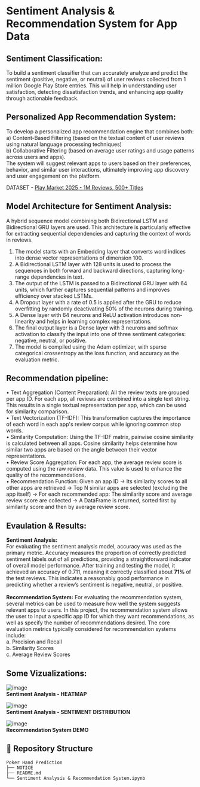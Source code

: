 # Sentiment Analysis & Recommendation System for App Data

## Sentiment Classification: </br>
To build a sentiment classifier that can accurately analyze and predict the sentiment (positive, negative, or neutral) of user reviews collected from 1 million Google Play Store entries. This will help in understanding user satisfaction, detecting dissatisfaction trends, and enhancing app quality through actionable feedback.

## Personalized App Recommendation System:</br>
To develop a personalized app recommendation engine that combines both:</br>
a) Content-Based Filtering (based on the textual content of user reviews using natural language processing techniques)</br>
b) Collaborative Filtering (based on average user ratings and usage patterns across users and apps). </br>
The system will suggest relevant apps to users based on their preferences, behavior, and similar user interactions, ultimately improving app discovery and user engagement on the platform.

DATASET - [Play Market 2025 - 1M Reviews, 500+ Titles](https://www.kaggle.com/datasets/dmytrobuhai/play-market-2025-1m-reviews-500-titles)

## Model Architecture for Sentiment Analysis: </br>
A hybrid sequence model combining both Bidirectional LSTM and Bidirectional GRU layers are used. This architecture is particularly effective for extracting sequential dependencies and capturing the context of words in reviews.</br>
1. The model starts with an Embedding layer that converts word indices into dense vector representations of dimension 100.</br>
2. A Bidirectional LSTM layer with 128 units is used to process the sequences in both forward and backward directions, capturing long-range dependencies in text.</br>
3. The output of the LSTM is passed to a Bidirectional GRU layer with 64 units, which further captures sequential patterns and improves efficiency over stacked LSTMs.</br>
4. A Dropout layer with a rate of 0.5 is applied after the GRU to reduce overfitting by randomly deactivating 50% of the neurons during training.</br>
5. A Dense layer with 64 neurons and ReLU activation introduces non-linearity and helps in learning complex representations.</br>
6. The final output layer is a Dense layer with 3 neurons and softmax activation to classify the input into one of three sentiment categories: negative, neutral, or positive.</br>
7. The model is compiled using the Adam optimizer, with sparse categorical crossentropy as the loss function, and accuracy as the evaluation metric.</br>

## Recommendation pipeline: </br>
• Text Aggregation (Content Preparation): All the review texts are grouped per app ID. For each app, all reviews are combined into a single text string. This results in a single textual representation per app, which can be used for similarity comparison.</br>
• Text Vectorization (TF-IDF): This transformation captures the importance of each word in each app's review corpus while ignoring common stop words.</br>
• Similarity Computation: Using the TF-IDF matrix, pairwise cosine similarity is calculated between all apps. Cosine similarity helps determine how similar two apps are based on the angle between their vector representations. </br>
• Review Score Aggregation: For each app, the average review score is computed using the raw review data. This value is used to enhance the quality of the recommendations.</br>
• Recommendation Function: Given an app ID -> Its similarity scores to all other apps are retrieved -> Top N similar apps are selected (excluding the app itself) -> For each recommended app: The similarity score and average review score are collected -> A DataFrame is returned, sorted first by similarity score and then by average review score.</br>

## Evaulation & Results: </br>
<b>Sentiment Analysis:</b></br>
For evaluating the sentiment analysis model, accuracy was used as the primary metric. Accuracy measures the proportion of correctly predicted sentiment labels out of all predictions, providing a straightforward indicator of overall model performance. After training and testing the model, it achieved an accuracy of 0.711, meaning it correctly classified about <b> 71% </b> of the test reviews. This indicates a reasonably good performance in predicting whether a review’s sentiment is negative, neutral, or positive.</br>
</br>
<b>Recommendation System:</b> For evaluating the recommendation system, several metrics can be used to measure how well the system suggests relevant apps to users. In this project, the recommendation system allows the user to input a specific app ID for which they want recommendations, as well as specify the number of recommendations desired. The core evaluation metrics typically considered for recommendation systems include: </br>
a. Precision and Recall </br>
b. Similarity Scores </br>
c. Average Review Scores</br>

## Some Vizualizations: </br>
![image](https://github.com/user-attachments/assets/2f35153a-593c-4855-83d4-8264f49df62e) </br>
<b> Sentiment Analysis - HEATMAP </b> </br>

![image](https://github.com/user-attachments/assets/9b15829c-fee1-443f-9756-0a8290c36255) </br>
<b> Sentiment Analysis - SENTIMENT DISTRIBUTION </b> </br>

![image](https://github.com/user-attachments/assets/253fe73b-13f7-46ea-b5bf-34cf2463634f) </br>
<b> Recommendation System DEMO </b>

<h2>📂 Repository Structure</h2>
  <pre><code>Poker Hand Prediction
├── NOTICE
├── README.md
└── Sentiment Analysis & Recommendation System.ipynb               
</code></pre>

